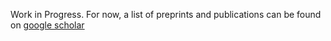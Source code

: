 Work in Progress. For now, a list of preprints and publications can be found on [google scholar](https://scholar.google.com/citations?user=aJvwvboAAAAJ&hl)
